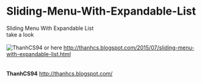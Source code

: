 # Sliding-Menu-With-Expandable-List
Sliding Menu With Expandable List <br/>
take a look <br/>
<br/>
<img src="http://2.bp.blogspot.com/-WZOGpFLHqXM/ValO5um4AHI/AAAAAAAAWJ0/N1iUL7MLuOM/s1600/Screenshot_2015-07-16-11-03-25.jpg" alt="ThanhCS94">
or here http://thanhcs.blogspot.com/2015/07/sliding-menu-with-expandable-list.html<br/>
<br/>
<br/>
<strong>ThanhCS94</strong>
http://thanhcs.blogspot.com/

